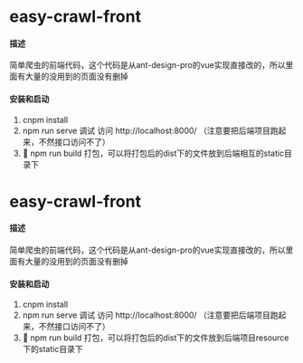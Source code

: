 # easy-crawl-front

#### 描述
简单爬虫的前端代码，这个代码是从ant-design-pro的vue实现直接改的，所以里面有大量的没用到的页面没有删掉

#### 安装和启动
1.  cnpm install
2.  npm run serve 调试  访问 http://localhost:8000/ （注意要把后端项目跑起来，不然接口访问不了）
3.  npm run build 打包，可以将打包后的dist下的文件放到后端相互的static目录下

# easy-crawl-front

#### 描述
简单爬虫的前端代码，这个代码是从ant-design-pro的vue实现直接改的，所以里面有大量的没用到的页面没有删掉

#### 安装和启动
1.  cnpm install
2.  npm run serve 调试  访问 http://localhost:8000/ （注意要把后端项目跑起来，不然接口访问不了）
3.  npm run build 打包，可以将打包后的dist下的文件放到后端项目resource下的static目录下

